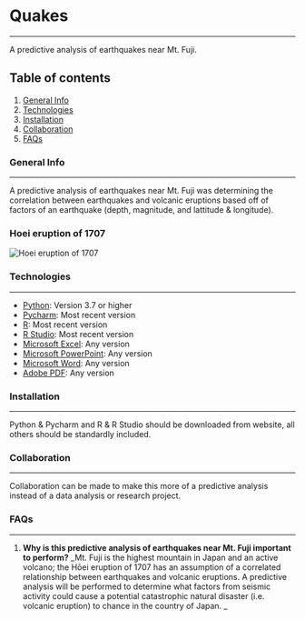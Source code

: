 # Quakes
***
A predictive analysis of earthquakes near Mt. Fuji.
## Table of contents
1. [General Info](#general-info)
2. [Technologies](#technologies)
3. [Installation](#installation)
4. [Collaboration](#collaboration)
5. [FAQs](#faqs)
### General Info
***
A predictive analysis of earthquakes near Mt. Fuji was determining the correlation between earthquakes and volcanic eruptions based off of factors of an earthquake (depth, magnitude, and lattitude & longitude).
### Hoei eruption of 1707
![Hoei eruption of 1707](https://www.eri.u-tokyo.ac.jp/VRC/vrc/fuji1707.jpg)
### Technologies
***
* [Python](https://www.python.org/): Version 3.7 or higher
* [Pycharm](https://www.jetbrains.com/pycharm/): Most recent version
* [R](https://www.r-project.org/): Most recent version
* [R Studio](https://www.rstudio.com/): Most recent version
* [Microsoft Excel](https://www.microsoft.com/en-us/): Any version
* [Microsoft PowerPoint](https://www.microsoft.com/en-us/): Any version
* [Microsoft Word](https://www.microsoft.com/en-us/): Any version
* [Adobe PDF](https://acrobat.adobe.com/us/en/acrobat/pdf-reader.html): Any version
### Installation
***
Python & Pycharm and R & R Studio should be downloaded from website, all others should be standardly included.
### Collaboration
***
Collaboration can be made to make this more of a predictive analysis instead of a data analysis or research project.
### FAQs
***
1. **Why is this predictive analysis of earthquakes near Mt. Fuji important to perform?**
_Mt. Fuji is the highest mountain in Japan and an active volcano; the Hōei eruption of 1707
has an assumption of a correlated relationship between earthquakes and volcanic eruptions. A
predictive analysis will be performed to determine what factors from seismic activity could cause
a potential catastrophic natural disaster (i.e. volcanic eruption) to chance in the country of Japan.
 _
